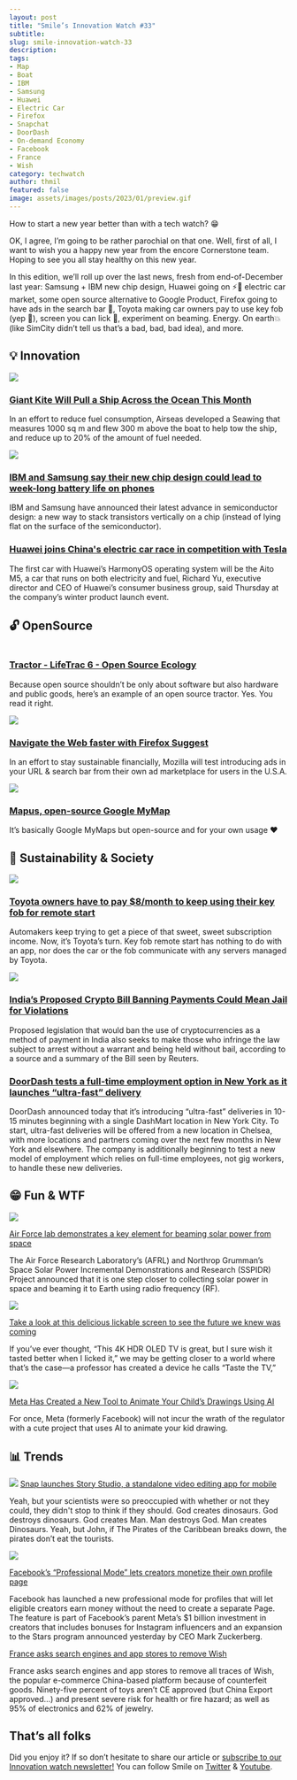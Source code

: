 ```yaml
---
layout: post
title: "Smile’s Innovation Watch #33"
subtitle:
slug: smile-innovation-watch-33
description:
tags:
- Map
- Boat
- IBM
- Samsung
- Huawei
- Electric Car
- Firefox
- Snapchat
- DoorDash
- On-demand Economy
- Facebook
- France
- Wish
category: techwatch
author: thmil
featured: false
image: assets/images/posts/2023/01/preview.gif
---
```

How to start a new year better than with a tech watch? 😁

OK, I agree, I’m going to be rather parochial on that one. Well, first of all, I want to wish you a happy new year from the encore Cornerstone team. Hoping to see you all stay healthy on this new year.

In this edition, we’ll roll up over the last news, fresh from end-of-December last year: Samsung + IBM new chip design, Huawei going on ⚡️🚗 electric car market, some open source alternative to Google Product, Firefox going to have ads in the search bar 🤑, Toyota making car owners pay to use key fob (yep 👀), screen you can lick 👅, experiment on beaming. Energy. On earth💥 (like SimCity didn’t tell us that’s a bad, bad, bad idea), and more.

## 💡 Innovation

![](/assets/images/posts/2023/01/66e3394e-c2fd-ec7c-8ec6-43f955a5d3c3.gif)

### [Giant Kite Will Pull a Ship Across the Ocean This Month](https://gizmodo.com/giant-kite-will-pull-a-ship-across-the-ocean-next-month-1848233992)

In an effort to reduce fuel consumption, Airseas developed a Seawing that measures 1000 sq m and flew 300 m above the boat to help tow the ship, and reduce up to 20% of the amount of fuel needed.

![](/assets/images/posts/2023/01/760f8eda-6a15-8f08-7a09-75ad717af2f1.jpg)

### [IBM and Samsung say their new chip design could lead to week-long battery life on phones](https://www.theverge.com/2021/12/14/22834895/ibm-samsung-vtfet-transistor-technology-advancement-battery-life-smartphone-semiconductor)

IBM and Samsung have announced their latest advance in semiconductor design: a new way to stack transistors vertically on a chip (instead of lying flat on the surface of the semiconductor).

### [Huawei joins China's electric car race in competition with Tesla](https://www.cnbc.com/2021/12/23/huawei-joins-chinas-electric-car-race-in-competition-with-tesla.html)

The first car with Huawei’s HarmonyOS operating system will be the Aito M5, a car that runs on both electricity and fuel, Richard Yu, executive director and CEO of Huawei’s consumer business group, said Thursday at the company’s winter product launch event.

## 🔓 OpenSource

![]()

### [Tractor - LifeTrac 6 - Open Source Ecology](https://opensourceecology.dozuki.com/c/LifeTrac)

Because open source shouldn’t be only about software but also hardware and public goods, here’s an example of an open source tractor. Yes. You read it right.

![](/assets/images/posts/2023/01/Zkcif6NY5GENPOBw.jpg)

### [Navigate the Web faster with Firefox Suggest](https://support.mozilla.org/en-US/kb/navigate-web-faster-firefox-suggest)

In an effort to stay sustainable financially, Mozilla will test introducing ads in your URL & search bar from their own ad marketplace for users in the U.S.A.

![](/assets/images/posts/2023/01/preview.gif)

### [Mapus, open-source Google MyMap](https://github.com/alyssaxuu/mapus)

It’s basically Google MyMaps but open-source and for your own usage ❤

## 🌱 Sustainability & Society

![](/assets/images/posts/2023/01/e79793da-a481-eea3-4272-a4ac29865291.jpg)

### [Toyota owners have to pay $8/month to keep using their key fob for remote start](https://arstechnica.com/cars/2021/12/toyota-owners-have-to-pay-8-mo-to-keep-using-their-key-fob-for-remote-start/)

Automakers keep trying to get a piece of that sweet, sweet subscription income. Now, it’s Toyota’s turn. Key fob remote start has nothing to do with an app, nor does the car or the fob communicate with any servers managed by Toyota.

![](/assets/images/posts/2023/01/3b2ecb13-3956-2d3a-3d38-8b69e37233c2.jpg)

### [India’s Proposed Crypto Bill Banning Payments Could Mean Jail for Violations](https://thewire.in/government/indias-proposed-crypto-bill-banning-payments-could-mean-jail-for-violations)

Proposed legislation that would ban the use of cryptocurrencies as a method of payment in India also seeks to make those who infringe the law subject to arrest without a warrant and being held without bail, according to a source and a summary of the Bill seen by Reuters.

### [DoorDash tests a full-time employment option in New York as it launches “ultra-fast” delivery](https://techcrunch.com/2021/12/06/doordash-tests-a-full-time-employment-option-in-new-york-as-it-launches-ultra-fast-delivery/)

DoorDash announced today that it’s introducing “ultra-fast” deliveries in 10-15 minutes beginning with a single DashMart location in New York City. To start, ultra-fast deliveries will be offered from a new location in Chelsea, with more locations and partners coming over the next few months in New York and elsewhere. The company is additionally beginning to test a new model of employment which relies on full-time employees, not gig workers, to handle these new deliveries.

## 😁 Fun & WTF

![](/assets/images/posts/2023/01/arachne_image.png)

[Air Force lab demonstrates a key element for beaming solar power from space](https://www.pv-magazine.com/2021/12/24/air-force-lab-demonstrates-key-element-for-beaming-solar-power-from-space/)

The Air Force Research Laboratory’s (AFRL) and Northrop Grumman’s Space Solar Power Incremental Demonstrations and Research (SSPIDR) Project announced that it is one step closer to collecting solar power in space and beaming it to Earth using radio frequency (RF).

![](/assets/images/posts/2023/01/Screen_Shot_2021_12_23_at_10.31.40.webp)

[Take a look at this delicious lickable screen to see the future we knew was coming](https://www.theverge.com/2021/12/23/22851585/lick-taste-the-tv-screen-snozzberries-flavor-chemicals-menu)

If you’ve ever thought, “This 4K HDR OLED TV is great, but I sure wish it tasted better when I licked it,” we may be getting closer to a world where that’s the case—a professor has created a device he calls “Taste the TV,”

![](/assets/images/posts/2023/01/meta_animated_drawings.jpg)

[Meta Has Created a New Tool to Animate Your Child’s Drawings Using AI](https://www.cartoonbrew.com/tech/meta-wants-to-animate-your-childs-drawings-using-ai-211614.html)

For once, Meta (formerly Facebook) will not incur the wrath of the regulator with a cute project that uses AI to animate your kid drawing.

## 📊 Trends

![](/assets/images/posts/2023/01/snap_story_studio.webp)
[Snap launches Story Studio, a standalone video editing app for mobile](https://www.theverge.com/2021/12/14/22834234/snap-story-studio-video-editing-app-mobile)

Yeah, but your scientists were so preoccupied with whether or not they could, they didn't stop to think if they should. God creates dinosaurs. God destroys dinosaurs. God creates Man. Man destroys God. Man creates Dinosaurs. Yeah, but John, if The Pirates of the Caribbean breaks down, the pirates don’t eat the tourists.

![](/assets/images/posts/2023/01/b5987980-581c-11ec-adff-c9a7048a056a.webp)

[Facebook’s “Professional Mode” lets creators monetize their own profile page](https://www.engadget.com/facebook-introduces-a-new-professional-mode-for-creators-140006876.html)

Facebook has launched a new professional mode for profiles that will let eligible creators earn money without the need to create a separate Page. The feature is part of Facebook’s parent Meta’s $1 billion investment in creators that includes bonuses for Instagram influencers and an expansion to the Stars program announced yesterday by CEO Mark Zuckerberg.

[France asks search engines and app stores to remove Wish](https://techcrunch.com/2021/11/24/france-asks-search-engines-and-app-stores-to-remove-wish/)

France asks search engines and app stores to remove all traces of Wish, the popular e-commerce China-based platform because of counterfeit goods. Ninety-five percent of toys aren’t CE approved (but China Export approved…) and present severe risk for health or fire hazard; as well as 95% of electronics and 62% of jewelry.

## That’s all folks

Did you enjoy it? If so don’t hesitate to share our article or [subscribe to our Innovation watch newsletter!](https://smile-1.eo.page/w1xpf) You can follow Smile on [Twitter](https://www.twitter.com/GroupeSmile) & [Youtube](http://www.youtube.com/user/SmileOpenSource).
